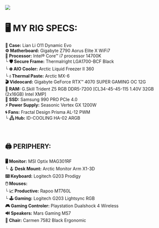 <a href="https://github.com/ktsenovv?tab=repositories"><img src="https://raw.githubusercontent.com/ktsenovv/ktsenovv/refs/heads/main/cover.jpg"></a>

<h1>🖥️ MY RIG SPECS:</h1>
<b>🧰 Case:</b> Lian Li O11 Dynamic Evo<br />
<b>⚙️ Matherboard:</b> Gigabyte Z790 Aorus Elite X WiFi7<br />
<b>🔲 Processor:</b> Intel® Core™ i7 processor 14700K<br />
<b>└ 🛡️ Secure Frame:</b> Thermalright LGA1700-BCF Black<br />
<b>└ ❄️ AIO Cooler:</b> Arctic Liquid Freezer II 360<br />
<b>└ 💧 Thermal Paste:</b> Arctic MX-6 <br />
<b>🎬 Videocard:</b> Gigabyte GeForce RTX™ 4070 SUPER GAMING OC 12G<br />
<b>💾 RAM:</b> G.Skill Trident Z5 RGB DDR5-7200 [CL34-45-45-115 1.40V 32GB (2x16GB) Intel XMP]<br />
<b>💾 SSD:</b> Samsung 990 PRO PCIe 4.0<br />
<b>⚡ Power Supply:</b> Seasonic Vertex GX 1200W<br />
<b>🌀 Fans:</b> Fractal Design Prisma AL-12 PWM<br />
<b>└ 🖧 Hub:</b> ID-COOLING HA-02 ARGB<br />
<br /><br />
<h2>🖨️ PERIPHERY:</h2>
<b>🖥️ Monitor:</b> MSI Optix MAG301RF<br />
└ <b>🪝 Desk Mount:</b> Arctic Monitor Arm X1-3D<br />
<b>⌨️ Keyboard:</b> Logitech G203 Prodigy<br />
<b>🖱️ Mouses:</b><br />
<b>└ 📈 Productive:</b> Rapoo MT760L<br />
<b>└ 🕹️ Gaming:</b> Logitech G203 Lightsync RGB<br />
<b>🎮 Gaming Controler:</b> Playstation Dualshock 4 Wireless<br />
<b>🔊 Speakers:</b> Mars Gaming MS7<br />
<b>💺 Chair:</b> Carmen 7582 Black Ergonomic<br />
